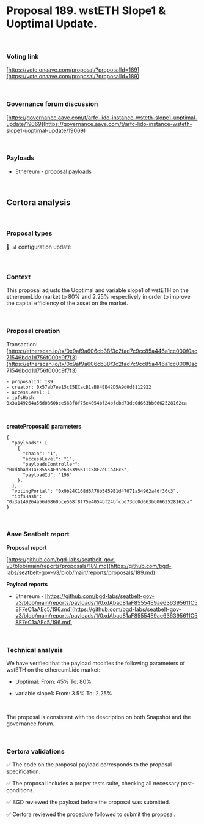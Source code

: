 # Proposal 189. wstETH Slope1 &amp; Uoptimal Update.

<br>

### Voting link

[https://vote.onaave.com/proposal/?proposalId=189](https://vote.onaave.com/proposal/?proposalId=189)

<br>

### Governance forum discussion

[https://governance.aave.com/t/arfc-lido-instance-wsteth-slope1-uoptimal-update/19069](https://governance.aave.com/t/arfc-lido-instance-wsteth-slope1-uoptimal-update/19069)

<br>

### Payloads

* Ethereum - [proposal payloads](https://etherscan.io/address/0x0c8eD72f00ABAA98D4E980e4f4c3464ce8d6737b#code#F1#L1)

<br>

## Certora analysis

<br>

### Proposal types

:wrench: :bar_chart: configuration update

<br>

### Context

This proposal adjusts the Uoptimal and variable slope1 of wstETH on the ethereumLido market to 80% and 2.25% respectively in order to improve the capital efficiency of the asset on the market.

<br>

### Proposal creation

Transaction: [https://etherscan.io/tx/0x9af9a606cb38f3c2fad7c9cc85a446a1cc000f0ac71546bdd1d756f000c9f7f3](https://etherscan.io/tx/0x9af9a606cb38f3c2fad7c9cc85a446a1cc000f0ac71546bdd1d756f000c9f7f3)

```
- proposalId: 189
- creator: 0x57ab7ee15cE5ECacB1aB84EE42D5A9d0d8112922
- accessLevel: 1
- ipfsHash: 0x3a149264a56d0860bce568f8f75e4054bf24bfcbd73dc0d663bb0662528162ca
```

<br>

**createProposal() parameters**

```
{
  "payloads": [
    {
      "chain": "1",
      "accessLevel": "1",
      "payloadsController": "0xdAbad81aF85554E9ae636395611C58F7eC1aAEc5",
      "payloadId": "196"
    },
  ],
  "votingPortal": "0x9b24C168d6A76b5459B1d47071a54962a4df36c3",
  "ipfsHash": "0x3a149264a56d0860bce568f8f75e4054bf24bfcbd73dc0d663bb0662528162ca"
}
```

<br>

### Aave Seatbelt report

**Proposal report**

[https://github.com/bgd-labs/seatbelt-gov-v3/blob/main/reports/proposals/189.md](https://github.com/bgd-labs/seatbelt-gov-v3/blob/main/reports/proposals/189.md)

**Payload reports**

* Ethereum - [https://github.com/bgd-labs/seatbelt-gov-v3/blob/main/reports/payloads/1/0xdAbad81aF85554E9ae636395611C58F7eC1aAEc5/196.md](https://github.com/bgd-labs/seatbelt-gov-v3/blob/main/reports/payloads/1/0xdAbad81aF85554E9ae636395611C58F7eC1aAEc5/196.md)

<br>

### Technical analysis

We have verified that the payload modifies the following parameters of wstETH on the ethereumLido market:

- Uoptimal: From: 45%  To: 80%

- variable slope1: From: 3.5%  To: 2.25%

<br>

The proposal is consistent with the description on both Snapshot and the governance forum.

<br>

### Certora validations

:white_check_mark: The code on the proposal payload corresponds to the proposal specification.

:white_check_mark: The proposal includes a proper tests suite, checking all necessary post-conditions.

:white_check_mark: BGD reviewed the payload before the proposal was submitted.

:white_check_mark: Certora reviewed the procedure followed to submit the proposal.

